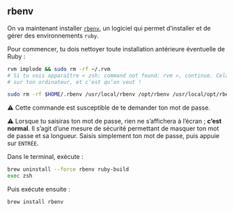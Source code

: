 ## rbenv

On va maintenant installer [`rbenv`](https://github.com/sstephenson/rbenv), un logiciel qui permet d’installer et de gérer des environnements `ruby`.

Pour commencer, tu dois nettoyer toute installation antérieure éventuelle de Ruby :

```bash
rvm implode && sudo rm -rf ~/.rvm
# Si tu vois apparaître « zsh: command not found: rvm », continue. Cela signifie que `rvm` n’est pas installé
# sur ton ordinateur, et c’est qu’on veut !

sudo rm -rf $HOME/.rbenv /usr/local/rbenv /opt/rbenv /usr/local/opt/rbenv
```

:warning: Cette commande est susceptible de te demander ton mot de passe.

:warning: Lorsque tu saisiras ton mot de passe, rien ne s’affichera à l’écran ; **c’est normal**. Il s’agit d’une mesure de sécurité permettant de masquer ton mot de passe et sa longueur. Saisis simplement ton mot de passe, puis appuie sur `ENTRÉE`.

Dans le terminal, exécute :

```bash
brew uninstall --force rbenv ruby-build
exec zsh
```

Puis exécute ensuite :

```bash
brew install rbenv
```
